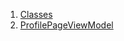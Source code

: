 

1. [Classes](view_model_after_auth_view_models_profile_view_models_profile_page_view_model/view_model_after_auth_view_models_profile_view_models_profile_page_view_model-library.html#classes)
2. [ProfilePageViewModel](view_model_after_auth_view_models_profile_view_models_profile_page_view_model/ProfilePageViewModel-class.html)
